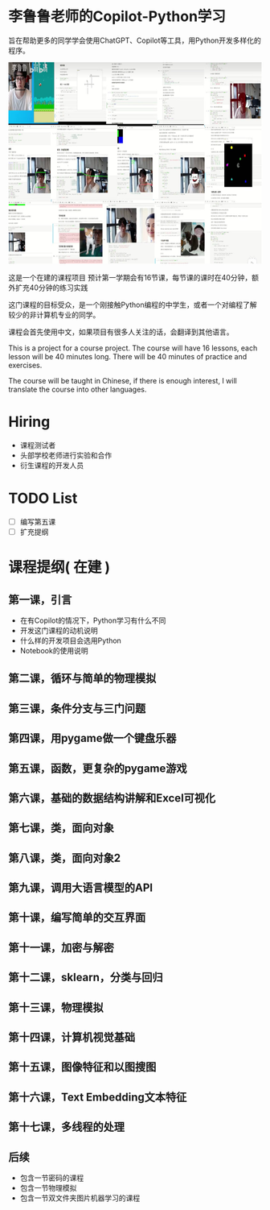 # 李鲁鲁老师的Copilot-Python学习

旨在帮助更多的同学学会使用ChatGPT、Copilot等工具，用Python开发多样化的程序。

<img src="images/previous_kechuang_course.jpg" alt="Previous Kechuang Course" height="400">


这是一个在建的课程项目 预计第一学期会有16节课，每节课的课时在40分钟，额外扩充40分钟的练习实践

这门课程的目标受众，是一个刚接触Python编程的中学生，或者一个对编程了解较少的非计算机专业的同学。

课程会首先使用中文，如果项目有很多人关注的话，会翻译到其他语言。

This is a project for a course project. The course will have 16 lessons, each lesson will be 40 minutes long. There will be 40 minutes of practice and exercises. 

The course will be taught in Chinese, if there is enough interest, I will translate the course into other languages.

# Hiring

- 课程测试者
- 头部学校老师进行实验和合作
- 衍生课程的开发人员

# TODO List

- [ ] 编写第五课
- [ ] 扩充提纲

# 课程提纲( 在建 )

## 第一课，引言

- 在有Copilot的情况下，Python学习有什么不同
- 开发这门课程的动机说明
- 什么样的开发项目会选用Python
- Notebook的使用说明

## 第二课，循环与简单的物理模拟

## 第三课，条件分支与三门问题

## 第四课，用pygame做一个键盘乐器

## 第五课，函数，更复杂的pygame游戏

## 第六课，基础的数据结构讲解和Excel可视化

## 第七课，类，面向对象

## 第八课，类，面向对象2

## 第九课，调用大语言模型的API

## 第十课，编写简单的交互界面

## 第十一课，加密与解密

## 第十二课，sklearn，分类与回归

## 第十三课，物理模拟

## 第十四课，计算机视觉基础

## 第十五课，图像特征和以图搜图 

## 第十六课，Text Embedding文本特征

## 第十七课，多线程的处理


## 
 
## 后续

- 包含一节密码的课程
- 包含一节物理模拟
- 包含一节双文件夹图片机器学习的课程
